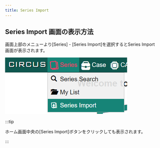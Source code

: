 ```yaml
---
title: Series Import
---
```


## Series Import 画面の表示方法

画面上部のメニューより[Series] - [Series Import]を選択するとSeries Import画面が表示されます。

![Series Import from menu](series-import-from-menu.png "Series import from menu")

:::tip

ホーム画面中央の[Series Import]ボタンをクリックしても表示されます。

:::